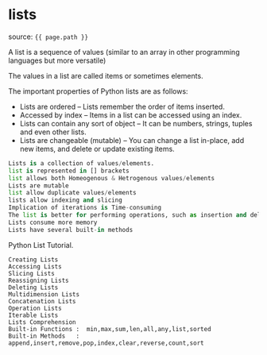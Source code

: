 
# lists
source: `{{ page.path }}`

A list is a sequence of values (similar to an array in other programming languages but more versatile)

The values in a list are called items or sometimes elements.

The important properties of Python lists are as follows:

* Lists are ordered – Lists remember the order of items inserted.
* Accessed by index – Items in a list can be accessed using an index.
* Lists can contain any sort of object – It can be numbers, strings, tuples and even other lists.
* Lists are changeable (mutable) – You can change a list in-place, add new items, and delete or update existing items.

```Python Lists
Lists is a collection of values/elements.
list is represented in [] brackets
list allows both Homeogenous & Hetrogenous values/elements
Lists are mutable
list allow duplicate values/elements
lists allow indexing and slicing
Implication of iterations is Time-consuming
The list is better for performing operations, such as insertion and deletion.
Lists consume more memory
Lists have several built-in methods
```
Python List Tutorial.

``` Lists operations
Creating Lists
Accessing Lists
Slicing Lists
Reassigning Lists
Deleting Lists
Multidimension Lists
Concatenation Lists
Operation Lists
Iterable Lists
Lists Comprehension
Built-in Functions :  min,max,sum,len,all,any,list,sorted
Built-in Methods   :  append,insert,remove,pop,index,clear,reverse,count,sort
```